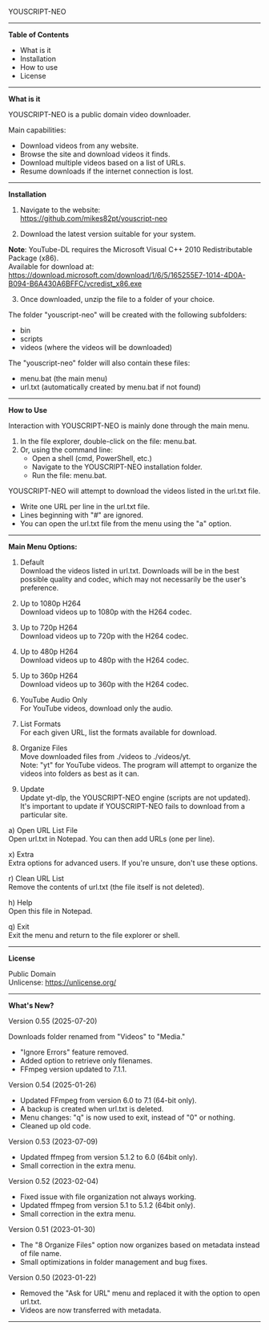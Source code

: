 YOUSCRIPT-NEO  


---

**Table of Contents**  
- What is it  
- Installation  
- How to use  
- License  

---

**What is it**  

YOUSCRIPT-NEO is a public domain video downloader.  

Main capabilities:
- Download videos from any website.
- Browse the site and download videos it finds.
- Download multiple videos based on a list of URLs.
- Resume downloads if the internet connection is lost.

---

**Installation**  

1. Navigate to the website:  
https://github.com/mikes82pt/youscript-neo

2. Download the latest version suitable for your system.

**Note**: YouTube-DL requires the Microsoft Visual C++ 2010 Redistributable Package (x86).  
Available for download at:  
https://download.microsoft.com/download/1/6/5/165255E7-1014-4D0A-B094-B6A430A6BFFC/vcredist_x86.exe

3. Once downloaded, unzip the file to a folder of your choice.

The folder "youscript-neo" will be created with the following subfolders:  
- bin  
- scripts  
- videos (where the videos will be downloaded)

The "youscript-neo" folder will also contain these files:  
- menu.bat (the main menu)  
- url.txt (automatically created by menu.bat if not found)

---

**How to Use**  

Interaction with YOUSCRIPT-NEO is mainly done through the main menu.

1. In the file explorer, double-click on the file: menu.bat.
2. Or, using the command line:
   - Open a shell (cmd, PowerShell, etc.)
   - Navigate to the YOUSCRIPT-NEO installation folder.
   - Run the file: menu.bat.

YOUSCRIPT-NEO will attempt to download the videos listed in the url.txt file.

- Write one URL per line in the url.txt file.  
- Lines beginning with "#" are ignored.  
- You can open the url.txt file from the menu using the "a" option.

---

**Main Menu Options:**

1) Default  
Download the videos listed in url.txt. Downloads will be in the best possible quality and codec, which may not necessarily be the user's preference.

2) Up to 1080p H264  
Download videos up to 1080p with the H264 codec.

3) Up to 720p H264  
Download videos up to 720p with the H264 codec.

4) Up to 480p H264  
Download videos up to 480p with the H264 codec.

5) Up to 360p H264  
Download videos up to 360p with the H264 codec.

6) YouTube Audio Only  
For YouTube videos, download only the audio.

7) List Formats  
For each given URL, list the formats available for download.

8) Organize Files  
Move downloaded files from ./videos to ./videos/yt.  
Note: "yt" for YouTube videos. The program will attempt to organize the videos into folders as best as it can.

9) Update  
Update yt-dlp, the YOUSCRIPT-NEO engine (scripts are not updated).  
It's important to update if YOUSCRIPT-NEO fails to download from a particular site.

a) Open URL List File  
Open url.txt in Notepad. You can then add URLs (one per line).

x) Extra  
Extra options for advanced users. If you're unsure, don't use these options.

r) Clean URL List  
Remove the contents of url.txt (the file itself is not deleted).

h) Help  
Open this file in Notepad.

q) Exit  
Exit the menu and return to the file explorer or shell.

---

**License**  

Public Domain  
Unlicense: https://unlicense.org/

---

**What's New?**

Version 0.55 (2025-07-20)

Downloads folder renamed from "Videos" to "Media."
- "Ignore Errors" feature removed.
- Added option to retrieve only filenames.
- FFmpeg version updated to 7.1.1.


Version 0.54 (2025-01-26)
- Updated FFmpeg from version 6.0 to 7.1 (64-bit only).
- A backup is created when url.txt is deleted.
- Menu changes: "q" is now used to exit, instead of "0" or nothing.
- Cleaned up old code.


Version 0.53 (2023-07-09)  
- Updated ffmpeg from version 5.1.2 to 6.0 (64bit only).  
- Small correction in the extra menu.

Version 0.52 (2023-02-04)  
- Fixed issue with file organization not always working.  
- Updated ffmpeg from version 5.1 to 5.1.2 (64bit only).  
- Small correction in the extra menu.

Version 0.51 (2023-01-30)  
- The "8 Organize Files" option now organizes based on metadata instead of file name.  
- Small optimizations in folder management and bug fixes.

Version 0.50 (2023-01-22)  
- Removed the "Ask for URL" menu and replaced it with the option to open url.txt.  
- Videos are now transferred with metadata.

---
